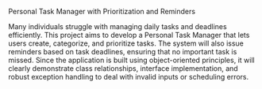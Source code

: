 Personal Task Manager with Prioritization and Reminders

Many individuals struggle with managing daily tasks and deadlines efficiently. This project aims to develop a Personal Task Manager that lets users create, categorize, and prioritize tasks. The system will also issue reminders based on task deadlines, ensuring that no important task is missed. Since the application is built using object-oriented principles, it will clearly demonstrate class relationships, interface implementation, and robust exception handling to deal with invalid inputs or scheduling errors.
